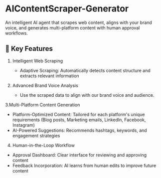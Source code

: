 # AIContentScraper-Generator
An intelligent AI agent that scrapes web content, aligns with your brand voice, and generates multi-platform content with human approval workflows.

## 🌟 Key Features
1. Intelligent Web Scraping
   - Adaptive Scraping: Automatically detects content structure and extracts relevant information

3. Advanced Brand Voice Analysis
   - Use the scraped data to align with our brand voice and audience.

3.Multi-Platform Content Generation
  - Platform-Optimized Content: Tailored for each platform's unique requirements  (Blog posts, Marketing emails, LinkedIn, Facebook, Instagram)
  - AI-Powered Suggestions: Recommends hashtags, keywords, and engagement strategies
  
4. Human-in-the-Loop Workflow
  - Approval Dashboard: Clear interface for reviewing and approving content
  - Feedback Incorporation: AI learns from human edits to improve future content

